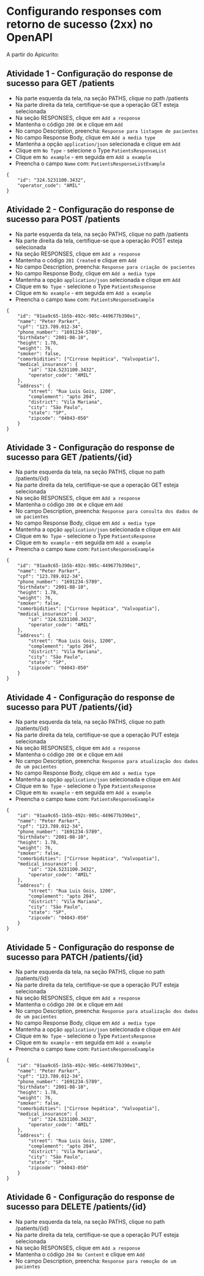 # Configurando responses com retorno de sucesso (2xx) no OpenAPI

A partir do Apicurito:

## Atividade 1 - Configuração do response de sucesso para GET /patients

* Na parte esquerda da tela, na seção PATHS, clique no path /patients
* Na parte direita da tela, certifique-se que a operação GET esteja selecionada
* Na seção RESPONSES, clique em `Add a response`
* Mantenha o código `200 OK` e clique em `Add`
* No campo Description, preencha: `Response para listagem de pacientes`
* No campo Response Body, clique em `Add a media type`
* Mantenha a opção `application/json` selecionada e clique em `Add`
* Clique em `No Type` - selecione o Type `PatientsResponseList`
* Clique em `No example` - em seguida em `Add a example`
* Preencha o campo `Name` com: `PatientsResponseListExample`
```
{
    "id": "324.5231100.3432",
    "operator_code": "AMIL"
}
```

## Atividade 2 - Configuração do response de sucesso para POST /patients

* Na parte esquerda da tela, na seção PATHS, clique no path /patients
* Na parte direita da tela, certifique-se que a operação POST esteja selecionada
* Na seção RESPONSES, clique em `Add a response`
* Mantenha o código `201 Created` e clique em `Add`
* No campo Description, preencha: `Response para criação de pacientes`
* No campo Response Body, clique em `Add a media type`
* Mantenha a opção `application/json` selecionada e clique em `Add`
* Clique em `No Type` - selecione o Type `PatientsResponse`
* Clique em `No example` - em seguida em `Add a example`
* Preencha o campo `Name` com: `PatientsResponseExample`
```
{
    "id": "91aa9c65-1b5b-492c-905c-449677b390e1",
    "name": "Peter Parker",
    "cpf": "123.789.012-34",
    "phone_number": "1691234-5789",
    "birthdate": "2001-08-10",
    "height": 1.78,
    "weight": 76,
    "smoker": false,
    "comorbidities": ["Cirrose hepática", "Valvopatia"],
    "medical_insurance": {
        "id": "324.5231100.3432",
        "operator_code": "AMIL"
    },
    "address": {
        "street": "Rua Luis Gois, 1200",
        "complement": "apto 204",
        "district": "Vila Mariana",
        "city": "São Paulo",
        "state": "SP",
        "zipcode": "04043-050"
    }
}
```

## Atividade 3 - Configuração do response de sucesso para GET /patients/{id}

* Na parte esquerda da tela, na seção PATHS, clique no path /patients/{id}
* Na parte direita da tela, certifique-se que a operação GET esteja selecionada
* Na seção RESPONSES, clique em `Add a response`
* Mantenha o código `200 OK` e clique em `Add`
* No campo Description, preencha: `Response para consulta dos dados de um pacientes`
* No campo Response Body, clique em `Add a media type`
* Mantenha a opção `application/json` selecionada e clique em `Add`
* Clique em `No Type` - selecione o Type `PatientsResponse`
* Clique em `No example` - em seguida em `Add a example`
* Preencha o campo `Name` com: `PatientsResponseExample`
```
{
    "id": "91aa9c65-1b5b-492c-905c-449677b390e1",
    "name": "Peter Parker",
    "cpf": "123.789.012-34",
    "phone_number": "1691234-5789",
    "birthdate": "2001-08-10",
    "height": 1.78,
    "weight": 76,
    "smoker": false,
    "comorbidities": ["Cirrose hepática", "Valvopatia"],
    "medical_insurance": {
        "id": "324.5231100.3432",
        "operator_code": "AMIL"
    },
    "address": {
        "street": "Rua Luis Gois, 1200",
        "complement": "apto 204",
        "district": "Vila Mariana",
        "city": "São Paulo",
        "state": "SP",
        "zipcode": "04043-050"
    }
}
```

## Atividade 4 - Configuração do response de sucesso para PUT /patients/{id}

* Na parte esquerda da tela, na seção PATHS, clique no path /patients/{id}
* Na parte direita da tela, certifique-se que a operação PUT esteja selecionada
* Na seção RESPONSES, clique em `Add a response`
* Mantenha o código `200 OK` e clique em `Add`
* No campo Description, preencha: `Response para atualização dos dados de um pacientes`
* No campo Response Body, clique em `Add a media type`
* Mantenha a opção `application/json` selecionada e clique em `Add`
* Clique em `No Type` - selecione o Type `PatientsResponse`
* Clique em `No example` - em seguida em `Add a example`
* Preencha o campo `Name` com: `PatientsResponseExample`
```
{
    "id": "91aa9c65-1b5b-492c-905c-449677b390e1",
    "name": "Peter Parker",
    "cpf": "123.789.012-34",
    "phone_number": "1691234-5789",
    "birthdate": "2001-08-10",
    "height": 1.78,
    "weight": 76,
    "smoker": false,
    "comorbidities": ["Cirrose hepática", "Valvopatia"],
    "medical_insurance": {
        "id": "324.5231100.3432",
        "operator_code": "AMIL"
    },
    "address": {
        "street": "Rua Luis Gois, 1200",
        "complement": "apto 204",
        "district": "Vila Mariana",
        "city": "São Paulo",
        "state": "SP",
        "zipcode": "04043-050"
    }
}
```

## Atividade 5 - Configuração do response de sucesso para PATCH /patients/{id}

* Na parte esquerda da tela, na seção PATHS, clique no path /patients/{id}
* Na parte direita da tela, certifique-se que a operação PUT esteja selecionada
* Na seção RESPONSES, clique em `Add a response`
* Mantenha o código `200 OK` e clique em `Add`
* No campo Description, preencha: `Response para atualização dos dados de um pacientes`
* No campo Response Body, clique em `Add a media type`
* Mantenha a opção `application/json` selecionada e clique em `Add`
* Clique em `No Type` - selecione o Type `PatientsResponse`
* Clique em `No example` - em seguida em `Add a example`
* Preencha o campo `Name` com: `PatientsResponseExample`
```
{
    "id": "91aa9c65-1b5b-492c-905c-449677b390e1",
    "name": "Peter Parker",
    "cpf": "123.789.012-34",
    "phone_number": "1691234-5789",
    "birthdate": "2001-08-10",
    "height": 1.78,
    "weight": 76,
    "smoker": false,
    "comorbidities": ["Cirrose hepática", "Valvopatia"],
    "medical_insurance": {
        "id": "324.5231100.3432",
        "operator_code": "AMIL"
    },
    "address": {
        "street": "Rua Luis Gois, 1200",
        "complement": "apto 204",
        "district": "Vila Mariana",
        "city": "São Paulo",
        "state": "SP",
        "zipcode": "04043-050"
    }
}
```

## Atividade 6 - Configuração do response de sucesso para DELETE /patients/{id}

* Na parte esquerda da tela, na seção PATHS, clique no path /patients/{id}
* Na parte direita da tela, certifique-se que a operação PUT esteja selecionada
* Na seção RESPONSES, clique em `Add a response`
* Mantenha o código `204 No Content` e clique em `Add`
* No campo Description, preencha: `Response para remoção de um pacientes`
